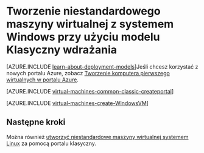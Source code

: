 <properties
    pageTitle="Tworzenie niestandardowego maszyny wirtualnej Windows | Microsoft Azure"
    description="Dowiedz się, jak tworzenie niestandardowych maszyny wirtualnej systemu Windows Azure portalu klasyczny przy użyciu modelu Klasyczny wdrożenia."
    services="virtual-machines-windows"
    documentationCenter=""
    authors="cynthn"
    manager="timlt"
    editor="tysonn"
    tags="azure-service-management"/>

<tags
    ms.service="virtual-machines-windows"
    ms.workload="infrastructure-services"
    ms.tgt_pltfrm="vm-windows"
    ms.devlang="na"
    ms.topic="article"
    ms.date="09/27/2016"
    ms.author="cynthn"/>

# <a name="create-a-custom-virtual-machine-running-windows-using-the-classic-deployment-model"></a>Tworzenie niestandardowego maszyny wirtualnej z systemem Windows przy użyciu modelu Klasyczny wdrażania

[AZURE.INCLUDE [learn-about-deployment-models](../../includes/learn-about-deployment-models-classic-include.md)]Jeśli chcesz korzystać z nowych portalu Azure, zobacz [Tworzenie komputera pierwszego wirtualnych w portalu Azure](virtual-machines-windows-hero-tutorial.md).

[AZURE.INCLUDE [virtual-machines-common-classic-createportal](../../includes/virtual-machines-common-classic-createportal.md)]


[AZURE.INCLUDE [virtual-machines-create-WindowsVM](../../includes/virtual-machines-create-windowsvm.md)]

## <a name="next-steps"></a>Następne kroki

Można również [utworzyć niestandardowe maszyny wirtualnej systemem Linux](virtual-machines-linux-classic-createportal.md) za pomocą portalu klasyczny.